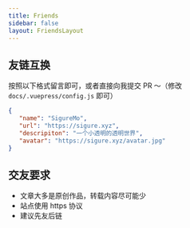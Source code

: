 ```yaml
---
title: Friends
sidebar: false
layout: FriendsLayout
---
```


## 友链互换

按照以下格式留言即可，或者直接向我提交 PR ～（修改 `docs/.vuepress/config.js` 即可）

```json
{
   "name": "SigureMo",
   "url": "https://sigure.xyz",
   "descripiton": "一个小透明的透明世界",
   "avatar": "https://sigure.xyz/avatar.jpg"
}
```

## 交友要求

-  文章大多是原创作品，转载内容尽可能少
-  站点使用 https 协议
-  建议先友后链
